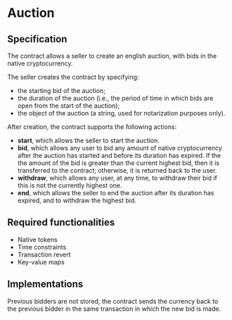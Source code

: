 # Auction

## Specification

The contract allows a seller to create an english auction, with bids in the native cryptocurrency.

The seller creates the contract by specifying:
- the starting bid of the auction;
- the duration of the auction (i.e., the period of time in which bids are open from the start of the auction);
- the object of the auction (a string, used for notarization purposes only).

After creation, the contract supports the following actions:
- **start**, which allows the seller to start the auction. 
- **bid**, which allows any user to bid any amount of native cryptocurrency after the auction has started and before its duration has expired. If the the amount of the bid is greater than the current highest bid, then it is transferred to the contract; otherwise, it is returned back to the user.
- **withdraw**, which allows any user, at any time, to withdraw their bid if this is not the currently highest one.
- **end**, which allows the seller to end the auction after its duration has expired, and to withdraw the highest bid.

## Required functionalities

- Native tokens
- Time constraints
- Transaction revert
- Key-value maps

## Implementations

Previous bidders are not stored, the contract sends the currency back to the previous bidder in the same transaction in which the new bid is made. 

